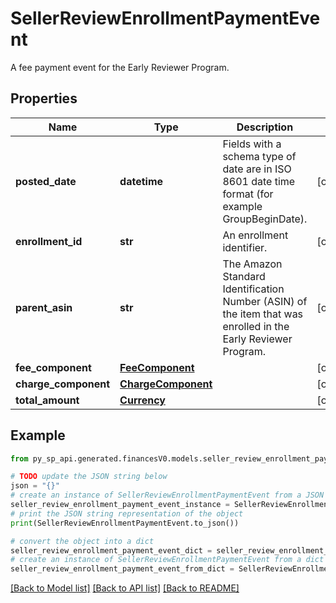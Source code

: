 # SellerReviewEnrollmentPaymentEvent

A fee payment event for the Early Reviewer Program.

## Properties

Name | Type | Description | Notes
------------ | ------------- | ------------- | -------------
**posted_date** | **datetime** | Fields with a schema type of date are in ISO 8601 date time format (for example GroupBeginDate). | [optional] 
**enrollment_id** | **str** | An enrollment identifier. | [optional] 
**parent_asin** | **str** | The Amazon Standard Identification Number (ASIN) of the item that was enrolled in the Early Reviewer Program. | [optional] 
**fee_component** | [**FeeComponent**](FeeComponent.md) |  | [optional] 
**charge_component** | [**ChargeComponent**](ChargeComponent.md) |  | [optional] 
**total_amount** | [**Currency**](Currency.md) |  | [optional] 

## Example

```python
from py_sp_api.generated.financesV0.models.seller_review_enrollment_payment_event import SellerReviewEnrollmentPaymentEvent

# TODO update the JSON string below
json = "{}"
# create an instance of SellerReviewEnrollmentPaymentEvent from a JSON string
seller_review_enrollment_payment_event_instance = SellerReviewEnrollmentPaymentEvent.from_json(json)
# print the JSON string representation of the object
print(SellerReviewEnrollmentPaymentEvent.to_json())

# convert the object into a dict
seller_review_enrollment_payment_event_dict = seller_review_enrollment_payment_event_instance.to_dict()
# create an instance of SellerReviewEnrollmentPaymentEvent from a dict
seller_review_enrollment_payment_event_from_dict = SellerReviewEnrollmentPaymentEvent.from_dict(seller_review_enrollment_payment_event_dict)
```
[[Back to Model list]](../README.md#documentation-for-models) [[Back to API list]](../README.md#documentation-for-api-endpoints) [[Back to README]](../README.md)


